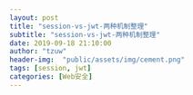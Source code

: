 ```yaml
---
layout: post
title: "session-vs-jwt-两种机制整理"
subtitle: "session-vs-jwt-两种机制整理"
date: 2019-09-18 21:10:00
author: "tzuw"
header-img:  "public/assets/img/cement.png"
tags: [session, jwt] 
categories: [Web安全]
---
```


